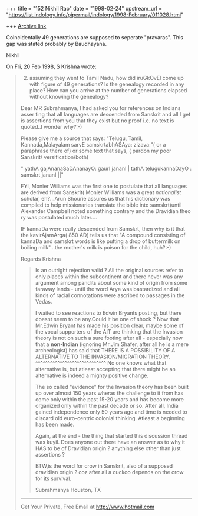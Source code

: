 +++
title = "152 Nikhil Rao"
date = "1998-02-24"
upstream_url = "https://list.indology.info/pipermail/indology/1998-February/011028.html"

+++
[Archive link](https://list.indology.info/pipermail/indology/1998-February/011028.html)

Coincidentally 49 generations are supposed to seperate "pravaras". This
gap was stated  probably by Baudhayana.

Nikhil

On Fri, 20 Feb 1998, S Krishna wrote:


> 2. assuming they went to Tamil Nadu, how did iruGkOvEl come up with
> figure of 49 generations? Is the genealogy recorded in any place? How
> can you arrive at the number of generations elapsed without knowing the
> genealogy?
>
> Dear MR Subrahmanya, I had asked you for references on Indians asser
> ting that all languages are descended from Sanskrit and all I get
> is assertions from you that they exist but no proof i.e.  no text is
> quoted..I wonder why?:-)
>
> Please give me a source that says: "Telugu, Tamil, Kannada,Malayalam
> sarvE samskrtabhASAya: zizava:"( or a paraphrase there of) or some text
> that says, ( pardon my poor Sanskrit/ versification/both)
>
> " yathA gajAnanaSaDAnanayO: gaurI jananI |
>   tathA telugukannaDayO : samskrt jananI ||"
>
> FYI, Monier Williams was the first one to postulate that all languages
> are derived from Sanskrit( Monier Williams was a great *nationalist*
> scholar, eh?...Arun Shourie assures us that his dictionary was compiled
> to help missionaries translate the bible into samskrt)until
> Alexander Campbell noted something contrary and the Dravidian theo
> ry was postulated much later....
>
>
>   IF kannaDa were really descended from Samskrt, then why is it that the
> kavirAjamArga( 850 AD) tells us that "A compound consisting of kannaDa
> and samskrt words is like putting a drop of buttermilk on boiling
> milk"...the mother's milk is poison for the child, huh?:-)
>
> Regards
> Krishna
>
> >    Is an outright rejection valid ?
> >    All the original sources refer to only places within the
> subcontinent
> >and there
> >    never was any argument among pandits about some kind of origin from
> some
> >faraway
> >    lands - until the word Arya was bastardized and all kinds of racial
> >    connotations were ascribed to passages in the Vedas.
> >
> >I waited to see reactions to Edwin Bryants posting, but there doesnt
> seem
> >to be any.Could it be one of shock ?
> >Now that Mr.Edwin Bryant has made his position clear, maybe some of the
> vocal
> >supporters of the AIT are thinking that the Invasion theory is not on
> such a
> >sure
> >footing after all - especially now that a **non-Indian** (ignoring
> >Mr.Jim Shafer, after all he is a mere archeologist) has said that
> >THERE IS A POSSIBILITY  OF A ALTERNATIVE TO THE INVASION/MIGRATION
> THEORY.
> >          ^^^^^^^^^^^^^^^^^^^^^^^^^^^^^
> >No one knows what that alternative is, but atleast accepting that there
> >might be an alternative
> >is indeed a mighty positive change.
> >
> >The so called "evidence" for the Invasion theory has been built up over
> >almost 150 years
> >wheras the challenge to it from has come only within the past 15-20
> years
> >and has become more organized only within the past decade or so. After
> all,
> >India gained independence only 50 years ago and time is needed to
> discard
> >old euro-centric colonial thinking.
> >Atleast a beginning has been made.
> >
> >Again, at the end - the thing that started this discussion thread was
> kuyil.
> >Does anyone out there have an answer as to why it HAS to be of
> >Dravidian origin ? anything else other than just assertions ?
> >
> >BTW,is the word for crow in Sanskrit, also of a supposed dravidian
> origin ?
> >coz after all a cuckoo depends on the crow for its survival.
> >
> >Subrahmanya
> >Houston, TX
> >
>
>
> ______________________________________________________
> Get Your Private, Free Email at http://www.hotmail.com
>



